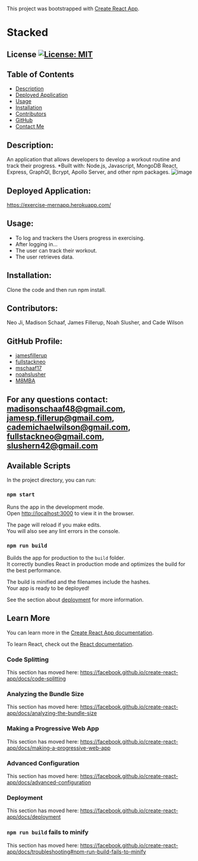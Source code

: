 This project was bootstrapped with [Create React App](https://github.com/facebook/create-react-app).


# Stacked
## License [![License: MIT](https://img.shields.io/badge/License-MIT-yellow.svg)](https://opensource.org/licenses/MIT)
## Table of Contents
* [Description](#description)
* [Deployed Application](#deployed-application)
* [Usage](#usage)
* [Installation](#installation)
* [Contributors](#contributors)
* [GitHub](#github-profile)
* [Contact Me](#for-any-questions-contact)

## Description:
An application that allows developers to develop a workout routine and track their progress. 
*Built with: Node.js, Javascript, MongoDB React, Express, GraphQl, Bcrypt, Apollo Server, and other npm packages.
![image](https://user-images.githubusercontent.com/97362296/176797777-c06e2d50-22fe-4faa-a0ed-7985f7eb9e20.png)



## Deployed Application:
https://exercise-mernapp.herokuapp.com/


## Usage:
* To log and trackers the Users progress in exercising. 
* After logging in...
* The user can track their workout. 
* The user retrieves data.


## Installation:
Clone the code and then run npm install. 

## Contributors:
Neo Ji, Madison Schaaf, James Fillerup, Noah Slusher, and Cade Wilson


## GitHub Profile:
* [jamesfillerup](https://github.com/jamesfillerup)
* [fullstackneo](https://github.com/fullstackneo)
* [mschaaf17](https://github.com/mschaaf17)
* [noahslusher](https://github.com/noahslusher)
* [M8MBA](https://github.com/M8MBA)

## For any questions contact: madisonschaaf48@gmail.com, jamesp.fillerup@gmail.com, cademichaelwilson@gmail.com, fullstackneo@gmail.com, slushern42@gmail.com


## Available Scripts

In the project directory, you can run:

### `npm start`

Runs the app in the development mode.<br />
Open [http://localhost:3000](http://localhost:3000) to view it in the browser.

The page will reload if you make edits.<br />
You will also see any lint errors in the console.


### `npm run build`

Builds the app for production to the `build` folder.<br />
It correctly bundles React in production mode and optimizes the build for the best performance.

The build is minified and the filenames include the hashes.<br />
Your app is ready to be deployed!

See the section about [deployment](https://facebook.github.io/create-react-app/docs/deployment) for more information.

## Learn More

You can learn more in the [Create React App documentation](https://facebook.github.io/create-react-app/docs/getting-started).

To learn React, check out the [React documentation](https://reactjs.org/).

### Code Splitting

This section has moved here: https://facebook.github.io/create-react-app/docs/code-splitting

### Analyzing the Bundle Size

This section has moved here: https://facebook.github.io/create-react-app/docs/analyzing-the-bundle-size

### Making a Progressive Web App

This section has moved here: https://facebook.github.io/create-react-app/docs/making-a-progressive-web-app

### Advanced Configuration

This section has moved here: https://facebook.github.io/create-react-app/docs/advanced-configuration

### Deployment

This section has moved here: https://facebook.github.io/create-react-app/docs/deployment

### `npm run build` fails to minify

This section has moved here: https://facebook.github.io/create-react-app/docs/troubleshooting#npm-run-build-fails-to-minify
